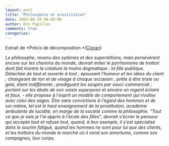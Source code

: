 ```yaml
---
layout: post
title: "Philosophie et prostitution"
date: 2003-08-29 00:00:00
author: Dre Papillon
comments: true
categories: 
---
```



Extrait de *Précis de décomposition *([Cioran](http://fr.encyclopedia.yahoo.com/articles/ma/ma_2367_p0.html))

*Le philosophe, revenu des sytèmes et des superstitions, mais persévérant encore sur les chemins du monde, devrait imiter le pyrrhonisme de trottoir dont fait montre la créature la moins dogmatique : la fille publique.  Détachée de tout et ouverte à tout ; épousant l'humeur et les idées du client ; changeant de ton et de visage à chaque occasion ; prête à être triste ou gaie, étant indifférente ; prodiguant les soupirs par souci commercial ; portant sur les ébats de son voisin superposé et sincère un regard éclairé et faux, - elle propose à l'esprit un modèle de comportement qui rivalise avec celui des sages.  Être sans convictions à l'égard des hommes et de soi-même, tel est le haut enseignement de la prostitution, académie ambulante de lucidité, en marge de la société comme la philosophie.  "Tout ce que je sais je l'ai appris à l'école des filles", devrait s'écrier le penseur qui accepte tout et refuse tout, quand, à leur exemple, il s'est spécialisé dans le sourire fatigué, quand les hommes ne sont pour lui que des clients, et les trottoirs du monde le marché où il vend son amertume, comme ses compagnes, leur corps.*

